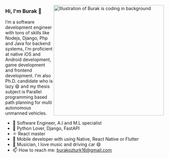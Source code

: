 <a href="https://youtu.be/0z-GidYL04k" target="_blank"><img align="right" style="float:right" src="https://github.com/burakozturk16/burakozturk16/blob/main/burakstory.jpg" alt="Illustration of Burak is coding in background" width=350px/></a>

### Hi, I'm Burak 👋

I’m a software development engineer with tons of skills like Nodejs, Django, Php and Java for backend systems, I'm proficient at native iOS and Android development, game development and frontend development.
I'm also Ph.D. candidate who is lazy 😄 and my thesis subject is Parallel programming based path planning for multi autonomous unmanned vehicles.

- 👔 Software Engineer, A.I and M.L specialist
- 🐍 Python Lover, Django, FastAPI
- ⚛️ React master
- 📱 Mobile developer with using Native, React Native or Flutter
- 🎼 Musician, I love music and driving car 😄
- 📫 How to reach me: burakozturk16@gmail.com
